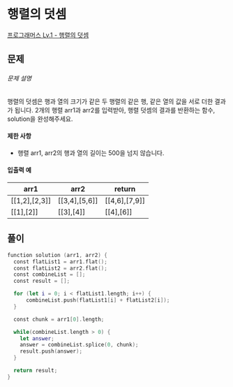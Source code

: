 <!-- @format -->

# 행렬의 덧셈

[프로그래머스 Lv.1 - 행렬의 덧셈](https://school.programmers.co.kr/learn/courses/30/lessons/12950)

## 문제

###### 문제 설명

행렬의 덧셈은 행과 열의 크기가 같은 두 행렬의 같은 행, 같은 열의 값을 서로 더한 결과가 됩니다. 2개의 행렬 arr1과 arr2를 입력받아, 행렬 덧셈의 결과를 반환하는 함수, solution을 완성해주세요.

#### 제한 사항

- 행렬 arr1, arr2의 행과 열의 길이는 500을 넘지 않습니다.

#### 입출력 예

| arr1          | arr2          | return        |
| ------------- | ------------- | ------------- |
| [[1,2],[2,3]] | [[3,4],[5,6]] | [[4,6],[7,9]] |
| [[1],[2]]     | [[3],[4]]     | [[4],[6]]     |

## 풀이

```swift
function solution (arr1, arr2) {
  const flatList1 = arr1.flat();
  const flatList2 = arr2.flat();
  const combineList = [];
  const result = [];

  for (let i = 0; i < flatList1.length; i++) {
      combineList.push(flatList1[i] + flatList2[i]);
  }

  const chunk = arr1[0].length;

  while(combineList.length > 0) {
    let answer;
    answer = combineList.splice(0, chunk);
    result.push(answer);
  }

  return result;
}
```
